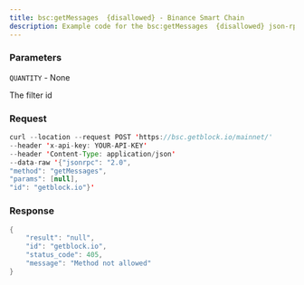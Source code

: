 ```yaml
---
title: bsc:getMessages  {disallowed} - Binance Smart Chain
description: Example code for the bsc:getMessages  {disallowed} json-rpc method. Сomplete guide on how to use bsc:getMessages  {disallowed} json-rpc in GetBlock.io Web3 documentation.
---
```


### Parameters


`QUANTITY` - None

The filter id

### Request

``` java
curl --location --request POST 'https://bsc.getblock.io/mainnet/' 
--header 'x-api-key: YOUR-API-KEY' 
--header 'Content-Type: application/json' 
--data-raw '{"jsonrpc": "2.0",
"method": "getMessages",
"params": [null],
"id": "getblock.io"}'
```

###  Response

``` java
{
    "result": "null",
    "id": "getblock.io",
    "status_code": 405,
    "message": "Method not allowed"
}
```

